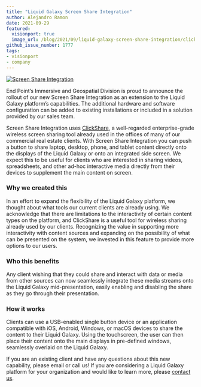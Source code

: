 ```yaml
---
title: "Liquid Galaxy Screen Share Integration"
author: Alejandro Ramon
date: 2021-09-29
featured:
  visionport: true
  image_url: /blog/2021/09/liquid-galaxy-screen-share-integration/click-small.jpg
github_issue_number: 1777
tags:
- visionport
- company
---
```


[![Screen Share Integration](/blog/2021/09/liquid-galaxy-screen-share-integration/click-small.jpg)](/blog/2021/09/liquid-galaxy-screen-share-integration/click-large.jpg)

End Point’s Immersive and Geospatial Division is proud to announce the rollout of our new Screen Share Integration as an extension to the Liquid Galaxy platform’s capabilities. The additional hardware and software configuration can be added to existing installations or included in a solution provided by our sales team.

Screen Share Integration uses [ClickShare](https://www.barco.com/en/clickshare/wireless-presentation), a well-regarded enterprise-grade wireless screen sharing tool already used in the offices of many of our commercial real estate clients. With Screen Share Integration you can push a button to share laptop, desktop, phone, and tablet content directly onto the displays of the Liquid Galaxy or onto an integrated side screen. We expect this to be useful for clients who are interested in sharing videos, spreadsheets, and other ad-hoc interactive media directly from their devices to supplement the main content on screen.

### Why we created this

In an effort to expand the flexibility of the Liquid Galaxy platform, we thought about what tools our current clients are already using. We acknowledge that there are limitations to the interactivity of certain content types on the platform, and ClickShare is a useful tool for wireless sharing already used by our clients. Recognizing the value in supporting more interactivity with content sources and expanding on the possibility of what can be presented on the system, we invested in this feature to provide more options to our users.

### Who this benefits

Any client wishing that they could share and interact with data or media from other sources can now seamlessly integrate these media streams onto the Liquid Galaxy mid-presentation, easily enabling and disabling the share as they go through their presentation. 

### How it works

Clients can use a USB-enabled single button device or an application compatible with iOS, Android, Windows, or macOS devices to share the content to their Liquid Galaxy. Using the touchscreen, the user can then place their content onto the main displays in pre-defined windows, seamlessly overlaid on the Liquid Galaxy.

If you are an existing client and have any questions about this new capability, please email or call us! If you are considering a Liquid Galaxy platform for your organization and would like to learn more, please [contact us](/contact/).
